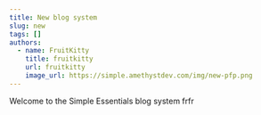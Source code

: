 ```yaml
---
title: New blog system
slug: new
tags: []
authors:
  - name: FruitKitty
    title: fruitkitty
    url: fruitkitty
    image_url: https://simple.amethystdev.com/img/new-pfp.png
---
```

Welcome to the Simple Essentials blog system frfr
